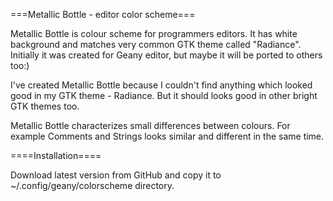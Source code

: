 ===Metallic Bottle - editor color scheme===

Metallic Bottle is colour scheme for programmers editors. It has white background and matches very common GTK theme called "Radiance". Initially it was created for Geany editor, but maybe it will be ported to others too:)

I've created Metallic Bottle because I couldn't find anything which looked good in my GTK theme - Radiance. But it should looks good in other bright GTK themes too.

Metallic Bottle characterizes small differences between colours. For example Comments and Strings looks similar and different in the same time.

====Installation====

Download latest version from GitHub and copy it to ~/.config/geany/colorscheme directory.


